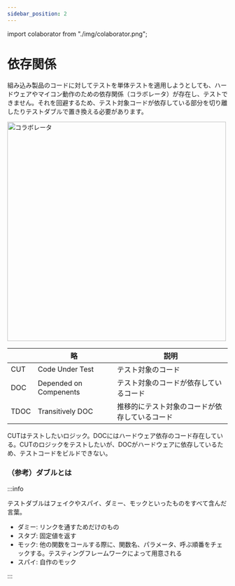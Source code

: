 ```yaml
---
sidebar_position: 2
---
```


import colaborator from "./img/colaborator.png";

# 依存関係

組み込み製品のコードに対してテストを単体テストを適用しようとしても、ハードウェアやマイコン動作のための依存関係（コラボレータ）が存在し、テストできません。それを回避するため、テスト対象コードが依存している部分を切り離したりテストダブルで置き換える必要があります。

<img src={colaborator} alt="コラボレータ" width="500" />

||略|説明|
|-|-|-|
|CUT|Code Under Test|テスト対象のコード|
|DOC|Depended on Compenents|テスト対象のコードが依存しているコード|
|TDOC|Transitively DOC|推移的にテスト対象のコードが依存しているコード|

CUTはテストしたいロジック。DOCにはハードウェア依存のコード存在している。CUTのロジックをテストしたいが、DOCがハードウェアに依存しているため、テストコードをビルドできない。

### （参考）ダブルとは

:::info

テストダブルはフェイクやスパイ、ダミー、モックといったものをすべて含んだ言葉。
- ダミー: リンクを通すためだけのもの
- スタブ: 固定値を返す
- モック: 他の関数をコールする際に、関数名、パラメータ、呼ぶ順番をチェックする。テスティングフレームワークによって用意される
- スパイ: 自作のモック

:::
